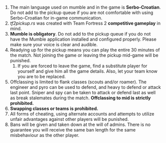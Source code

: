 1. The main language used on mumble and in the game is **Serbo-Croatian**. Do not add to the pickup queue if you are not comfortable with using Serbo-Croatian for in-game communication.
2. _tf2pickup.rs_ was created with Team Fortress 2 **competitive gameplay** in mind.
3. **Mumble is obligatory**. Do not add to the pickup queue if you do not have the Mumble application installed and configured properly. Please make sure your voice is clear and audible.
4. Readying up for the pickup means you can play the entire 30 minutes of the match. Not joining the game or leaving the pickup mid-game will be punished.
    1. If you are forced to leave the game, find a substitute player for yourself and give him all the game details. Also, let your team know you are to be replaced.
5. Offclassing is limited to flank classes (scouts and/or roamer). The engineer and pyro can be used to defend, and heavy to defend or attack last point. Sniper and spy can be taken to attack or defend last as well as break stalemates during the match. **Offclassing to mid is strictly prohibited.**
6. **Swapping classes or teams is prohibited.**
7. All forms of cheating, using alternate accounts and attempts to utilize unfair advantages against other players will be punished.
8. Bans will be given and taken down at the will of admins. There is no guarantee you will receive the same ban length for the same misbehaviour as the other player.
